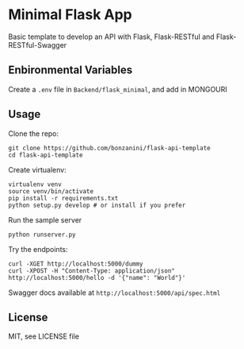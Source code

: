 Minimal Flask App
=================
Basic template to develop an API with Flask, Flask-RESTful and
Flask-RESTful-Swagger


Enbironmental Variables
-----
Create a `.env` file in `Backend/flask_minimal`, and add in MONGOURI



Usage
-----

Clone the repo:

    git clone https://github.com/bonzanini/flask-api-template
    cd flask-api-template

Create virtualenv:

    virtualenv venv
    source venv/bin/activate
    pip install -r requirements.txt
    python setup.py develop # or install if you prefer

Run the sample server

    python runserver.py

Try the endpoints:

    curl -XGET http://localhost:5000/dummy
    curl -XPOST -H "Content-Type: application/json" http://localhost:5000/hello -d '{"name": "World"}'

Swagger docs available at `http://localhost:5000/api/spec.html`


License
-------

MIT, see LICENSE file


